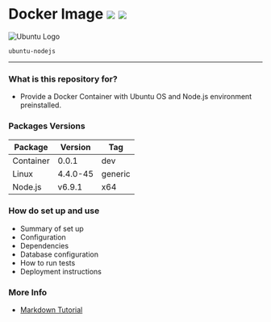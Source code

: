 # Docker Image [![](https://images.microbadger.com/badges/version/tbaltrushaitis/ubuntu-nodejs.svg)](https://microbadger.com/images/tbaltrushaitis/ubuntu-nodejs) [![](https://images.microbadger.com/badges/image/tbaltrushaitis/ubuntu-nodejs.svg)](https://microbadger.com/images/tbaltrushaitis/ubuntu-nodejs)

![Ubuntu Logo](https://bitbucket.org/tbaltrushaitis/ubuntu-nodejs/avatar/128)

`ubuntu-nodejs`

--------

### What is this repository for? ###

* Provide a Docker Container with Ubuntu OS and Node.js environment preinstalled.

### Packages Versions ###

Package | Version  | Tag
--------|----------|----
Container |  0.0.1   | dev
Linux   | 4.4.0-45 | generic
 Node.js |  v6.9.1 | x64

### How do set up and use ###

* Summary of set up
* Configuration
* Dependencies
* Database configuration
* How to run tests
* Deployment instructions

### More Info ###

* [Markdown Tutorial](https://bitbucket.org/tutorials/markdowndemo)
